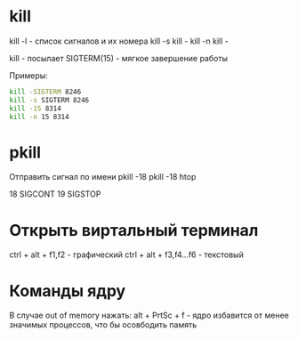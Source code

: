 # kill

kill -l - список сигналов и их номера 
kill -s <signal name> <PID>
kill -<signal name> <PID>
kill -n <signal number> <PID>
kill -<signal number> <PID>

kill <PID> - посылает SIGTERM(15) - мягкое завершение работы

Примеры:
```sh
kill -SIGTERM 8246
kill -s SIGTERM 8246
kill -15 8314
kill -n 15 8314
```

# pkill
Отправить сигнал по имени
pkill -18 <process name>
pkill -18 htop

18 SIGCONT
19 SIGSTOP

# Открыть виртальный терминал

ctrl + alt + f1,f2 - графический
ctrl + alt + f3,f4...f6 - текстовый

# Команды ядру
В случае out of memory нажать:
alt + PrtSc + f - ядро избавится от менее значимых процессов, что бы осовбодить память